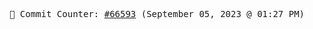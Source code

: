 <p align="center">
    <samp>
        📮 Commit Counter: <a href="https://github.com/Javascript-void0/Javascript-void0/commits/main">#66593</a> (September 05, 2023 @ 01:27 PM)
    </samp>
</p>
